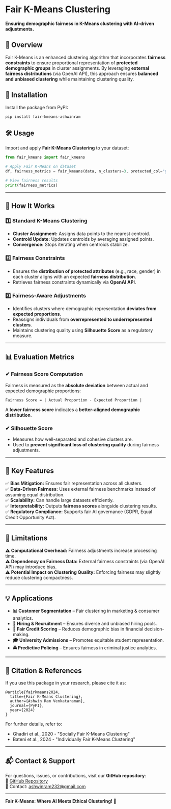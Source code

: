 # **Fair K-Means Clustering**

**Ensuring demographic fairness in K-Means clustering with AI-driven adjustments.**

## **📌 Overview**

Fair K-Means is an enhanced clustering algorithm that incorporates **fairness constraints** to ensure proportional representation of **protected demographic groups** in cluster assignments. By leveraging **external fairness distributions** (via OpenAI API), this approach ensures **balanced and unbiased clustering** while maintaining clustering quality.

## **🚀 Installation**

Install the package from PyPI:

```bash
pip install fair-kmeans-ashwinram
```

## **🛠 Usage**

Import and apply **Fair K-Means Clustering** to your dataset:

```python
from fair_kmeans import fair_kmeans

# Apply Fair K-Means on dataset
df, fairness_metrics = fair_kmeans(data, n_clusters=3, protected_col="gender")

# View fairness results
print(fairness_metrics)
```

---

## **🔹 How It Works**

### **1️⃣ Standard K-Means Clustering**

- **Cluster Assignment:** Assigns data points to the nearest centroid.
- **Centroid Update:** Updates centroids by averaging assigned points.
- **Convergence:** Stops iterating when centroids stabilize.

### **2️⃣ Fairness Constraints**

- Ensures the **distribution of protected attributes** (e.g., race, gender) in each cluster aligns with an expected **fairness distribution**.
- Retrieves fairness constraints dynamically via **OpenAI API**.

### **3️⃣ Fairness-Aware Adjustments**

- Identifies clusters where demographic representation **deviates from expected proportions**.
- Reassigns individuals from **overrepresented to underrepresented clusters**.
- Maintains clustering quality using **Silhouette Score** as a regulatory measure.

---

## **📊 Evaluation Metrics**

### **✔ Fairness Score Computation**

Fairness is measured as the **absolute deviation** between actual and expected demographic proportions:

```
Fairness Score = | Actual Proportion - Expected Proportion |
```

A **lower fairness score** indicates a **better-aligned demographic distribution**.

### **✔ Silhouette Score**

- Measures how well-separated and cohesive clusters are.
- Used to **prevent significant loss of clustering quality** during fairness adjustments.

---

## **🔹 Key Features**

✅ **Bias Mitigation:** Ensures fair representation across all clusters.\
✅ **Data-Driven Fairness:** Uses external fairness benchmarks instead of assuming equal distribution.\
✅ **Scalability:** Can handle large datasets efficiently.\
✅ **Interpretability:** Outputs **fairness scores** alongside clustering results.\
✅ **Regulatory Compliance:** Supports fair AI governance (GDPR, Equal Credit Opportunity Act).

---

## **📌 Limitations**

⚠ **Computational Overhead:** Fairness adjustments increase processing time.\
⚠ **Dependency on Fairness Data:** External fairness constraints (via OpenAI API) may introduce bias.\
⚠ **Potential Impact on Clustering Quality:** Enforcing fairness may slightly reduce clustering compactness.

---

## **💡 Applications**

- **📊 Customer Segmentation** – Fair clustering in marketing & consumer analytics.
- **📑 Hiring & Recruitment** – Ensures diverse and unbiased hiring pools.
- **🏦 Fair Credit Scoring** – Reduces demographic bias in financial decision-making.
- **🎓 University Admissions** – Promotes equitable student representation.
- **🚔 Predictive Policing** – Ensures fairness in criminal justice analytics.

---

## **📄 Citation & References**

If you use this package in your research, please cite it as:

```
@article{fairkmeans2024,
  title={Fair K-Means Clustering},
  author={Ashwin Ram Venkataraman},
  journal={PyPI},
  year={2024}
}
```

For further details, refer to:

- Ghadiri et al., 2020 - "Socially Fair K-Means Clustering"
- Bateni et al., 2024 - "Individually Fair K-Means Clustering"

---

## **📬 Contact & Support**

For questions, issues, or contributions, visit our **GitHub repository**:\
🔗 [GitHub Repository](https://github.com/yourusername/fair_kmeans)\
📧 Contact: [ashwinram232@gmail.com](mailto\:ashwinram232@gmail.com)

---

**Fair K-Means: Where AI Meets Ethical Clustering! 🚀**

